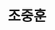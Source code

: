 ---
layout: hubs
key: Q18648500
title: 조중훈
name: 조중훈
image: 
description: 대한민국의 기업가, 한진그룹 창업주
score: 0.0040471604258831995
degree: 6
---